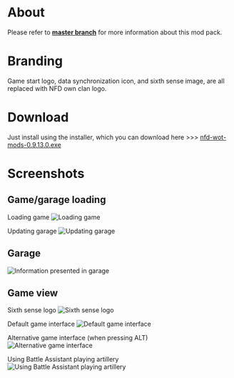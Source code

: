 # About #
Please refer to **[master branch](https://github.com/atterdag/atterdag-wot-mods)** for more information about this mod pack.

# Branding #
Game start logo, data synchronization icon, and sixth sense image, are all replaced with NFD own clan logo.

# Download #
Just install using the installer, which you can download here >>> [nfd-wot-mods-0.9.13.0.exe](https://dl.dropboxusercontent.com/u/11915528/wot/nfd-wot-mods-0.9.13.0.exe)

# Screenshots #
## Game/garage loading ##
Loading game
![Loading game](https://raw.githubusercontent.com/atterdag/atterdag-wot-mods/nfd/nfd-wot-mods/screenshots/loading.jpg)

Updating garage
![Updating garage](https://raw.githubusercontent.com/atterdag/atterdag-wot-mods/nfd/nfd-wot-mods/screenshots/updating.jpg)

## Garage ##
![Information presented in garage](https://raw.githubusercontent.com/atterdag/atterdag-wot-mods/nfd/nfd-wot-mods/screenshots/garage.jpg)

## Game view ##
Sixth sense logo
![Sixth sense logo](https://raw.githubusercontent.com/atterdag/atterdag-wot-mods/nfd/nfd-wot-mods/screenshots/sixthsense.jpg)

Default game interface
![Default game interface](https://raw.githubusercontent.com/atterdag/atterdag-wot-mods/nfd/nfd-wot-mods/screenshots/default.jpg)

Alternative game interface (when pressing ALT)
![Alternative game interface](https://raw.githubusercontent.com/atterdag/atterdag-wot-mods/nfd/nfd-wot-mods/screenshots/alternative.jpg)

Using Battle Assistant playing artillery
![Using Battle Assistant playing artillery](https://raw.githubusercontent.com/atterdag/atterdag-wot-mods/nfd/nfd-wot-mods/screenshots/battleassistant.jpg)

